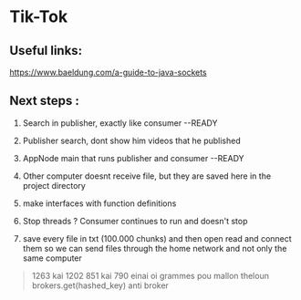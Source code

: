 # Tik-Tok

## Useful links:
https://www.baeldung.com/a-guide-to-java-sockets

## Next steps :
1. Search in publisher, exactly like consumer --READY
2. Publisher search, dont show him videos that he published
3. AppNode main that runs publisher and consumer --READY
4. Other computer doesnt receive file, but they are saved here in the project directory
5. make interfaces with function definitions

1. Stop threads ? Consumer continues to run and doesn't stop
2. save every file in txt (100.000 chunks) and then open read and connect them so 
we can send files through the home network and not only the same computer

>1263 kai 1202
851 kai 790
einai oi grammes pou mallon theloun brokers.get(hashed_key) anti broker


